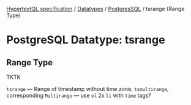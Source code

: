 [HypertextQL specification](../../README.md) / [Datatypes](../README.md) / [PostgresSQL](README.md) / tsrange (Range Type)

# PostgreSQL Datatype: tsrange
## Range Type

TKTK

`tsrange` — Range of timestamp without time zone, `tsmultirange`, corresponding `Multirange` — use `ol` 2x `li` with `time` tags?
